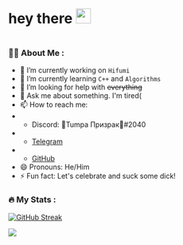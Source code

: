 <h1>
  hey there
  <img src="https://media.giphy.com/media/hvRJCLFzcasrR4ia7z/giphy.gif" width="30px"/>
</h1>
<img src="https://komarev.com/ghpvc/?username=Tumpa-Prizrak&style=flat-square&color=blue" alt="" align="center"/>

### :woman_technologist: About Me :
- 🔭 I’m currently working on `Hifumi`
- 🌱 I’m currently learning `C++` and `Algorithms`
- 🤔 I’m looking for help with ~~everything~~
- 💬 Ask me about something. I'm tired(
- 📫 How to reach me:
- - Discord:  🍑Tumpa Призрак🍑#2040
- - [Telegram](https://t.me/TumpaPr)
- - [GitHub](https://github.com/Tumpa-Prizrak)
- 😄 Pronouns: He/Him
- ⚡ Fun fact: Let's celebrate and suck some dick!

### :fire: My Stats :
[![GitHub Streak](http://github-readme-streak-stats.herokuapp.com?user=Tumpa-Prizrak&theme=dark&background=000000)](https://git.io/streak-stats)

<a href="https://wakatime.com"><img src="https://wakatime.com/share/@Andrew_K9/a0ec1e55-1a18-4614-a38e-38305c4afc03.png" /></a>
